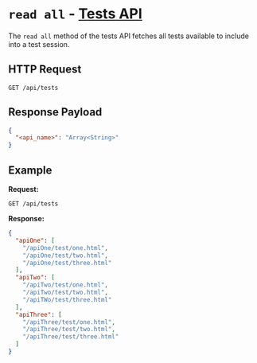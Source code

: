 # `read all` - [Tests API](../index.md#tests-api)

The `read all` method of the tests API fetches all tests available to include into a test session.

## HTTP Request

`GET /api/tests`

## Response Payload

```json
{
  "<api_name>": "Array<String>"
}
```

## Example

**Request:**

`GET /api/tests`

**Response:**

```json
{
  "apiOne": [
    "/apiOne/test/one.html",
    "/apiOne/test/two.html",
    "/apiOne/test/three.html"
  ],
  "apiTwo": [
    "/apiTwo/test/one.html",
    "/apiTwo/test/two.html",
    "/apiTWo/test/three.html"
  ],
  "apiThree": [
    "/apiThree/test/one.html",
    "/apiThree/test/two.html",
    "/apiThree/test/three.html"
  ]
}
```
